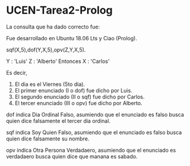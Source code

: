 # UCEN-Tarea2-Prolog

La consulta que ha dado correcto fue:

Fue desarrollado en Ubuntu 18.06 Lts y Ciao (Prolog). 

sqf(X,5),dof(Y,X,5),opv(Z,Y,X,5).

Y : 'Luis'
Z : 'Alberto'
Entonces
X : 'Carlos'

Es decir, 
1. El dia es el Viernes (5to dia).
2. El primer enunciado (I o dof) fue dicho por Luis.
3. El segundo enunciado (II o sqf) fue dicho por Carlos.
4. El tercer enunciado (III o opv) fue dicho por Alberto.

dof indica Dia Ordinal Falso, asumiendo que el enunciado es falso busca quien dice falsamente el tercer dia ordinal.

sqf indica Soy Quien Falso, asumiendo que el enunciado es falso busca quien dice falsamente su nombre.

opv indica Otra Persona Verdadaero, asumiendo que el enunciado es verdadaero busca quien dice que manana es sabado.



